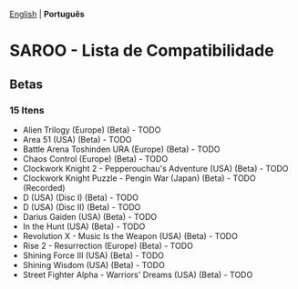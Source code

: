 [English](README.md) | **Português**

# SAROO - Lista de Compatibilidade

## Betas

### 15 Itens

- Alien Trilogy (Europe) (Beta) - TODO
- Area 51 (USA) (Beta) - TODO
- Battle Arena Toshinden URA (Europe) (Beta) - TODO
- Chaos Control (Europe) (Beta) - TODO
- Clockwork Knight 2 - Pepperouchau's Adventure (USA) (Beta) - TODO
- Clockwork Knight Puzzle - Pengin War (Japan) (Beta) - TODO (Recorded)
- D (USA) (Disc I) (Beta) - TODO
- D (USA) (Disc II) (Beta) - TODO
- Darius Gaiden (USA) (Beta) - TODO
- In the Hunt (USA) (Beta) - TODO
- Revolution X - Music Is the Weapon (USA) (Beta) - TODO
- Rise 2 - Resurrection (Europe) (Beta) - TODO
- Shining Force III (USA) (Beta) - TODO
- Shining Wisdom (USA) (Beta) - TODO
- Street Fighter Alpha - Warriors' Dreams (USA) (Beta) - TODO

